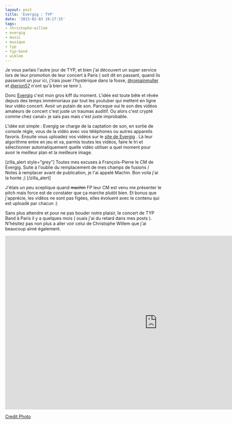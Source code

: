 ```yaml
---
layout: post
title: 'Evergig : TYP'
date: '2013-02-03 19:17:35'
tags:
- christophe-willem
- evergig
- music
- musique
- typ
- typ-band
- wiklem
---
```


Je vous parlais l'autre jour de TYP, et bien j'ai découvert un super service lors de leur promotion de leur concert à Paris ( soit dit en passant, quand ils passeront un jour ici, j'irais jouer l'hystérique dans la fosse, <a href="https://twitter.com/romainmuller"><span>@<span>romainmuller</span></span></a> et <a href="https://twitter.com/erion57">@erion57</a> n'ont qu'à bien se tenir ).

Donc <a href="http://evergig.com"><span><span>Evergig</span></span></a><span> c'est mon gros <span>kiff</span> du moment. L'idée est toute bête et rêvée depuis des temps immémoriaux par tout les <span>youtuber</span> qui mettent en ligne leur vidéo concert. Avoir un putain de son. <span>Parceque</span> oui le son des vidéos amateurs de concert c'est juste un traumas auditif. Ou alors c'est crypté comme chez canal+ je sais pas mais c'est juste improbable.</span>

<!--more-->

<span>L'idée est simple : <span>Evergig</span> se charge de la captation de son, en sortie de console régie, vous de la vidéo avec vos téléphones ou autres appareils favoris. Ensuite vous <span>uploadez</span> vos vidéos sur le </span><a href="http://evergig.com">site de Evergig</a><span> . Là leur algorithme entre en jeu et va, <span>parmis</span> toutes les vidéos, faire le tri et sélectionner automatiquement quelle v<span>idéo</span> utiliser a quel moment pour avoir le meilleur plan et la meilleure image.</span>

[zilla_alert style="grey"] Toutes mes excuses à François-Pierre le CM de Evergig. Suite à l'oublie du remplacement de mes champs de fusions / Notes à remplacer avant de publication, je l'ai appelé Machin. Bon voila j'ai la honte ;) [/zilla_alert]

<span>J'étais un peu sceptique quand <del>machin</del> FP leur CM est venu me présenter le <span>pitch</span> mais force est de constater que ça marche plutôt bien. Et bonus que j'apprécie, les vidéos ne sont pas figées, elles évoluent avec le contenu qui est <span>uploadé</span> par chacun :)</span>

<span>Sans plus attendre et pour ne pas bouder notre plaisir, le concert de TYP <span>Band</span> à Paris il y a quelques mois ( ouais j'ai du retard dans mes <span>posts</span> ). N'hésitez pas non plus a aller voir celui de </span><a>Christophe Willem</a> que j'ai beaucoup aimé également.
<iframe src="http://evergig.com/embedded/909B246A-75A4-4393-A2E9-ECEB1D6536BC?size=full" height="560" width="980" allowfullscreen="true" frameborder="0"></iframe>

<a href="https://secure.flickr.com/photos/typband/6607661947/in/photostream"><span><span>Credit</span> Photo</span></a>